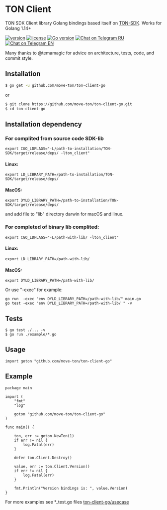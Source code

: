 # TON Client
TON SDK Client library Golang bindings based itself on [TON-SDK](https://github.com/tonlabs/TON-SDK).
Works for Golang 1.14+

[![version](https://img.shields.io/github/v/tag/move-ton/ton-client-go.svg)](https://github.com/move-ton/ton-client-go/releases/latest)
[![license](https://img.shields.io/github/license/move-ton/ton-client-go.svg)](https://github.com/move-ton/ton-client-go/blob/master/LICENSE)
[![Go version](https://img.shields.io/badge/go-1.14+-blue.svg)](https://github.com/moovweb/gvm)
[![Chat on Telegram RU](https://img.shields.io/badge/Chat%20on-Telegram%20RU-blue)](https://t.me/MOVETON_SDK_RU)
[![Chat on Telegram EN](https://img.shields.io/badge/Chat%20on-Telegram%20EN-blue)](https://t.me/MOVETON_SDK_EN)

Many thanks to @temamagic for advice on architecture, tests, code, and commit style.

## Installation

```sh
$ go get -u github.com/move-ton/ton-client-go
```
or

```sh
$ git clone https://github.com/move-ton/ton-client-go.git
$ cd ton-client-go
```

## Installation dependency
### For complited from source code SDK-lib  
```
export CGO_LDFLAGS="-L/path-to-installation/TON-SDK/target/release/deps/ -lton_client"
```
#### Linux:
```
export LD_LIBRARY_PATH=/path-to-installation/TON-SDK/target/release/deps/
```
#### MacOS:
```
export DYLD_LIBRARY_PATH=/path-to-installation/TON-SDK/target/release/deps/
```
and add file to "lib" directory darwin for macOS and linux.

### For completed of binary lib complited:
```
export CGO_LDFLAGS="-L/path-with-lib/ -lton_client"
```
#### Linux:
```
export LD_LIBRARY_PATH=/path-with-lib/
```
#### MacOS:
```
export DYLD_LIBRARY_PATH=/path-with-lib/
```

Or use "-exec" for example:
```
go run  -exec "env DYLD_LIBRARY_PATH=/path-with-lib/" main.go
go test -exec "env DYLD_LIBRARY_PATH=/path-with-lib/ " -v
```

## Tests
```
$ go test ./... -v
$ go run ./example/*.go
```

## Usage
```golang
import goton "github.com/move-ton/ton-client-go"
```

## Example
```golang
package main

import (
	"fmt"
	"log"

	goton "github.com/move-ton/ton-client-go"
)

func main() {

	ton, err := goton.NewTon(1)
	if err != nil {
		log.Fatal(err)
	}

	defer ton.Client.Destroy()

	value, err := ton.Client.Version()
	if err != nil {
		log.Fatal(err)
	}

	fmt.Println("Version bindings is: ", value.Version)
}

```
For more examples see *_test.go files
[ton-client-go/usecase](https://github.com/move-ton/ton-client-go/tree/master/usecase)
